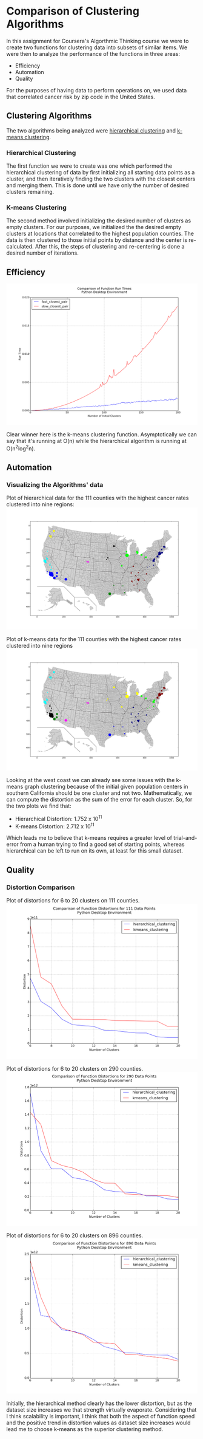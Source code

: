 # Comparison of Clustering Algorithms

In this assignment for Coursera's Algorthmic Thinking course we were to create two functions for clustering data into subsets of similar items.  We were then to analyze the performance of the functions in three areas:

* Efficiency
* Automation
* Quality

For the purposes of having data to perform operations on, we used data that correlated cancer risk by zip code in the United States.

## Clustering Algorithms
The two algorithms being analyzed were [hierarchical clustering](https://en.wikipedia.org/wiki/Hierarchical_clustering) and [k-means clustering](https://en.wikipedia.org/wiki/K-means_clustering).

### Hierarchical Clustering
The first function we were to create was one which performed the hierarchical clustering of data by first initializing all starting data points as a cluster, and then iteratively finding the two clusters with the closest centers and merging them.  This is done until we have only the number of desired clusters remaining.

### K-means Clustering
The second method involved initializing the desired number of clusters as empty clusters. For our purposes, we initialized the the desired empty clusters at locations that correlated to the highest population counties. The data is then clustered to those initial points by distance and the center is re-calculated. After this, the steps of clustering and re-centering is done a desired number of iterations.  

## Efficiency

![Plot of the function runtimes for hierarchical and k-means clustering algorithms](https://raw.githubusercontent.com/znalbert/alg_think_mod_3/master/img/runtimes.png)

Clear winner here is the k-means clustering function.  Asymptotically we can say that it's running at O(n) while the hierarchical algorithm is running at O(n<sup>2</sup>log<sup>2</sup>n).

## Automation

### Visualizing the Algorithms' data
Plot of hierarchical data for the 111 counties with the highest cancer rates clustered into nine regions:
![hierarchical Plot](https://raw.githubusercontent.com/znalbert/alg_think_mod_3/master/img/hierarchical-02-111-9.png)

Plot of k-means data for the 111 counties with the highest cancer rates clustered into nine regions
![K-means Plot](https://raw.githubusercontent.com/znalbert/alg_think_mod_3/master/img/kmeans-02-111-9-5.png)

Looking at the west coast we can already see some issues with the k-means graph clustering because of the initial given population centers in southern California should be one cluster and not two.  Mathematically, we can compute the distortion as the sum of the error for each cluster.  So, for the two plots we find that:

* Hierarchical Distortion: 1.752 x 10<sup>11</sup>
* K-means Distortion: 2.712 x 10<sup>11</sup>

Which leads me to believe that k-means requires a greater level of trial-and-error from a human trying to find a good set of starting points, whereas hierarchical can be left to run on its own, at least for this small dataset.

## Quality

### Distortion Comparison

Plot of distortions for 6 to 20 clusters on 111 counties.
![Plot of Distortions for 111 Counties](https://raw.githubusercontent.com/znalbert/alg_think_mod_3/master/img/distortions_111.png)

Plot of distortions for 6 to 20 clusters on 290 counties.
![Plot of Distortions for 290 Plot](https://raw.githubusercontent.com/znalbert/alg_think_mod_3/master/img/distortions_290.png)

Plot of distortions for 6 to 20 clusters on 896 counties.
![Plot of Distortions for 896 Plot](https://raw.githubusercontent.com/znalbert/alg_think_mod_3/master/img/distortions_896.png)

Initially, the hierarchical method clearly has the lower distortion, but as the dataset size increases we that strength virtually evaporate.  Considering that I think scalability is important, I think that both the aspect of function speed and the positive trend in distortion values as dataset size increases would lead me to choose k-means as the superior clustering method.
